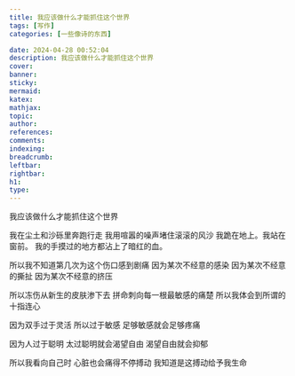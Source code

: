 ```yaml
---
title: 我应该做什么才能抓住这个世界
tags: [写作]
categories: [一些像诗的东西]

date: 2024-04-28 00:52:04
description: 我应该做什么才能抓住这个世界
cover:
banner:
sticky:
mermaid:
katex:
mathjax:
topic: 
author:
references:
comments:
indexing:
breadcrumb:
leftbar:
rightbar:
h1:
type:
---
```

我应该做什么才能抓住这个世界

我在尘土和沙砾里奔跑行走
我用喧嚣的噪声堵住滚滚的风沙
我跪在地上。我站在窗前。
我的手摸过的地方都沾上了暗红的血。

所以我不知道第几次为这个伤口感到剧痛
因为某次不经意的感染
因为某次不经意的撕扯
因为某次不经意的挤压

所以冻伤从新生的皮肤渗下去
拼命刺向每一根最敏感的痛楚
所以我体会到所谓的十指连心

因为双手过于灵活
所以过于敏感
足够敏感就会足够疼痛

因为人过于聪明
太过聪明就会渴望自由
渴望自由就会抑郁

所以我看向自己时
心脏也会痛得不停搏动
我知道是这搏动给予我生命